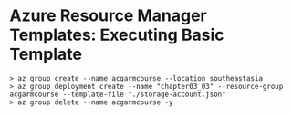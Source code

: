 # Azure Resource Manager Templates: Executing Basic Template

```
> az group create --name acgarmcourse --location southeastasia
> az group deployment create --name "chapter03_03" --resource-group acgarmcourse --template-file "./storage-account.json"
> az group delete --name acgarmcourse -y
```
